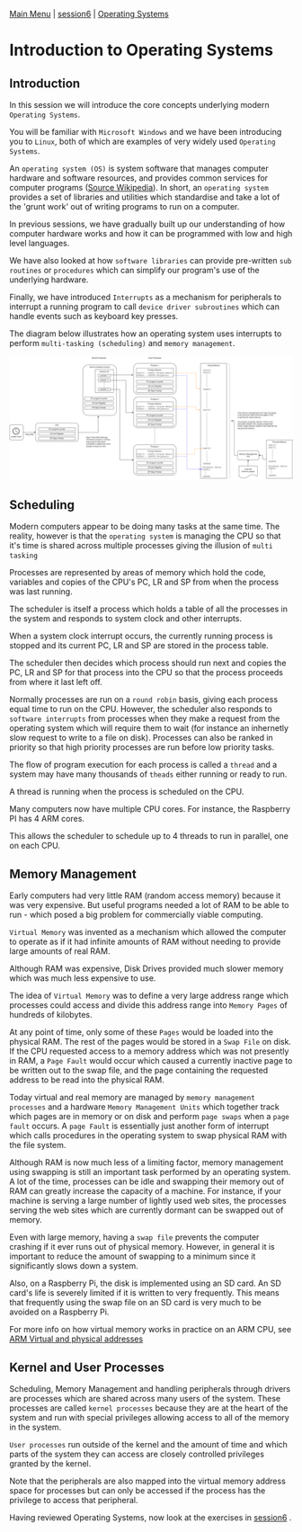 [Main Menu](../../sessions/README.md) | [session6](../../session6/) | [Operating Systems](../docs/operating-systems.md)

# Introduction to Operating Systems

## Introduction

In this session we will introduce the core concepts underlying modern `Operating Systems`.

You will be familiar with `Microsoft Windows` and we have been introducing you to `Linux`, both of which are examples of very widely used `Operating Systems`.

An `operating system (OS)` is system software that manages computer hardware and software resources, and provides common services for computer programs ([Source Wikipedia](https://en.wikipedia.org/wiki/Operating_system)). 
In short, an `operating system` provides a set of libraries and utilities which standardise and take a lot of the 'grunt work' out of writing programs to run on a computer.

In previous sessions, we have gradually built up our understanding of how computer hardware works and how it can be programmed with low and high level languages.

We have also looked at how `software libraries` can provide pre-written `sub routines` or `procedures` which can simplify our program's use of the underlying hardware.

Finally, we have introduced `Interrupts` as a mechanism for peripherals to interrupt a running program to call `device driver subroutines` which can handle events such as keyboard key presses.

The diagram below illustrates how an operating system uses interrupts to perform `multi-tasking (scheduling)` and `memory management`.

![alt text](../docs/images/memoryAndProcesses.drawio.png "Figure memoryAndProcesses.drawio.png")

## Scheduling

Modern computers appear to be doing many tasks at the same time. 
The reality, however is that the `operating system` is managing the CPU so that it's time is shared across multiple processes giving the illusion of `multi tasking`

Processes are represented by areas of memory which hold the code, variables and copies of the CPU's PC, LR and SP from when the process was last running.

The scheduler is itself a process which holds a table of all the processes in the system and responds to system clock and other interrupts.

When a system clock interrupt occurs, the currently running process is stopped and its current PC, LR and SP are stored in the process table.

The scheduler then decides which process should run next and copies the PC, LR and SP for that process into the CPU so that the process proceeds from where it last left off.

Normally processes are run on a `round robin` basis, giving each process equal time to run on the CPU.
However, the scheduler also responds to `software interrupts` from processes when they make a request from the operating system which will require them to wait (for instance an inhernetly slow request to write to a file on disk).
Processes can also be ranked in priority so that high priority processes are run before low priority tasks.

The flow of program execution for each process is called a  `thread` and a system may have many thousands of `theads` either running or ready to run.

A thread is running when the process is scheduled on the CPU.

Many computers now have multiple CPU cores.
For instance, the Raspberry PI has 4 ARM cores.

This allows the scheduler to schedule up to 4 threads to run in parallel, one on each CPU.

## Memory Management

Early computers had very little  RAM (random access memory) because it was very expensive. 
But useful programs needed a lot of RAM to be able to run - which posed a big problem for commercially viable computing.

`Virtual Memory` was invented as a mechanism which allowed the computer to operate as if it had infinite amounts of RAM without needing to provide large amounts of real RAM.

Although RAM was expensive, Disk Drives provided much slower memory which was much less expensive to use.

The idea of `Virtual Memory` was to define a very large address range which processes could access and divide this address range into `Memory Pages` of hundreds of kilobytes.

At any point of time, only some of these `Pages` would be loaded into the physical RAM.
The rest of the pages would be stored in a `Swap File` on disk.
If the CPU requested access to a memory address which was not presently in RAM, a `Page Fault` would occur which caused a currently inactive page to be written out to the swap file, and the page containing the requested address to be read into the physical RAM.

Today virtual and real memory are managed by `memory management processes` and a hardware `Memory Management Units` which together track which pages are in memory or on disk and perform `page swaps` when a `page fault` occurs.
A `page Fault` is essentially just another form of interrupt which calls procedures in the operating system to swap physical RAM with the file system.

Although RAM is now much less of a limiting factor, memory management using swapping is still an important task performed by an operating system. 
A lot of the time, processes can be idle and swapping their memory out of RAM can greatly increase the capacity of a machine. 
For instance, if your machine is serving a large number of lightly used web sites, the processes serving the web sites which are currently dormant can be swapped out of memory.

Even with large memory, having a `swap file` prevents the computer crashing if it ever runs out of physical memory.
However, in general it is important to reduce the amount of swapping to a minimum since it significantly slows down a system.

Also, on a Raspberry Pi, the disk is implemented using an SD card.
An SD card's life is severely limited if it is written to very frequently. 
This means that frequently using the swap file on an SD card is very much to be avoided on a Raspberry Pi.


For more info on how virtual memory works in practice on an ARM CPU, see [ARM Virtual and physical addresses](https://developer.arm.com/documentation/101811/0104/Virtual-and-physical-addresses)

## Kernel and User Processes

Scheduling, Memory Management and handling peripherals through drivers are processes which are shared across many users of the system.
These processes are called `kernel processes` because they are at the heart of the system and run with special privileges allowing access to all of the memory in the system.

`User processes` run outside of the kernel and the amount of time and which parts of the system they can access are closely controlled privileges granted by the kernel. 

Note that the peripherals are also mapped into the virtual memory address space for processes but can only be accessed if the process has the privilege to access that peripheral.


Having reviewed Operating Systems, now look at the exercises in  [session6](../../session6/) .
